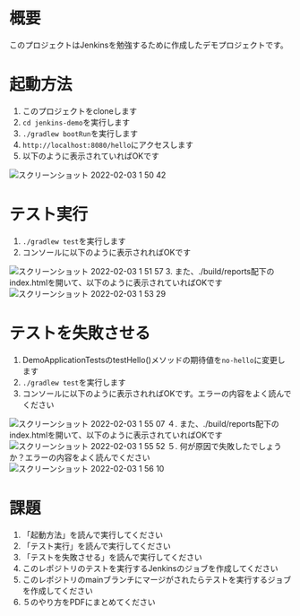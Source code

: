 # 概要
このプロジェクトはJenkinsを勉強するために作成したデモプロジェクトです。

# 起動方法
1. このプロジェクトをcloneします
2. `cd jenkins-demo`を実行します
3. `./gradlew bootRun`を実行します
4. `http://localhost:8080/hello`にアクセスします
5. 以下のように表示されていればOKです

<img width="５００" alt="スクリーンショット 2022-02-03 1 50 42" src="https://user-images.githubusercontent.com/62045457/152199278-e1cc943e-1bbd-49de-8fdf-3867ed7ad4b4.png">

# テスト実行
1. `./gradlew test`を実行します
2. コンソールに以下のように表示されればOKです
<img width="５００" alt="スクリーンショット 2022-02-03 1 51 57" src="https://user-images.githubusercontent.com/62045457/152199460-536fafa9-a811-43f7-98e7-032d92891112.png">
3. また、./build/reports配下のindex.htmlを開いて、以下のように表示されていればOKです
<img width="５００" alt="スクリーンショット 2022-02-03 1 53 29" src="https://user-images.githubusercontent.com/62045457/152199736-aeda582b-e79d-4735-a8bd-fdda8b48b295.png">

# テストを失敗させる
1. DemoApplicationTestsのtestHello()メソッドの期待値を`no-hello`に変更します
2. `./gradlew test`を実行します
3. コンソールに以下のように表示されればOKです。エラーの内容をよく読んでください
<img width="５００" alt="スクリーンショット 2022-02-03 1 55 07" src="https://user-images.githubusercontent.com/62045457/152200031-2794c50c-f72d-4e6c-bd0a-27d5a4288fb0.png">
４. また、./build/reports配下のindex.htmlを開いて、以下のように表示されていればOKです
<img width="５００" alt="スクリーンショット 2022-02-03 1 55 52" src="https://user-images.githubusercontent.com/62045457/152200187-6bf82fe4-ed8a-4c0a-83b7-a47701f64ba2.png">
５. 何が原因で失敗したでしょうか？エラーの内容をよく読んでください
<img width="５００" alt="スクリーンショット 2022-02-03 1 56 10" src="https://user-images.githubusercontent.com/62045457/152200246-1922585f-b159-4404-81df-b8359c4d7ba7.png">

# 課題
1. 「起動方法」を読んで実行してください
2. 「テスト実行」を読んで実行してください
3. 「テストを失敗させる」を読んで実行してください
4. このレポジトリのテストを実行するJenkinsのジョブを作成してください
5. このレポジトリのmainブランチにマージがされたらテストを実行するジョブを作成してください
6. ５のやり方をPDFにまとめてください
